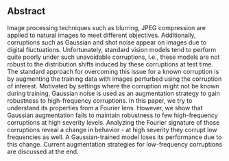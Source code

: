 ## Abstract

Image processing techniques such as blurring, JPEG compression are applied to natural images to meet different objectives. Additionally, corruptions such as Gaussian and shot noise appear on images due to digital fluctuations. Unfortunately, standard vision models tend to perform quite poorly under such unavoidable corruptions, i.e., these models are not robust to the distribution shifts induced by these corruptions at test time. The standard approach for overcoming this issue for a known corruption is by augmenting the training data with images perturbed using the corruption of interest. Motivated by settings where the corruption might not be known during training, Gaussian noise is used as an augmentation strategy to gain robustness to high-frequency corruptions. In this paper, we try to understand its properties from a Fourier lens.  However, we show that Gaussian augmentation fails to maintain robustness to few high-frequency corruptions at high severity levels. Analyzing the Fourier signature of those corruptions reveal a change in behavior - at high severity they corrupt low frequencies as well. A Gaussian-trained model loses its performance due to this change. Current augmentation strategies for low-frequency corruptions are discussed at the end.
